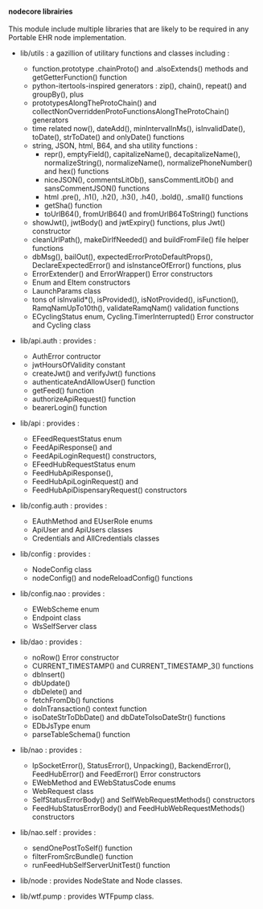 #### nodecore librairies

This module include multiple libraries that are likely to be required in any Portable EHR node implementation.

- lib/utils : a gazillion of utilitary functions and classes including : 
    - function.prototype .chainProto() and .alsoExtends() methods and getGetterFunction() function
    - python-itertools-inspired generators : zip(), chain(), repeat() and groupBy(), plus
    - prototypesAlongTheProtoChain() and collectNonOverriddenProtoFunctionsAlongTheProtoChain() generators
    - time related now(), dateAdd(), minIntervalInMs(), isInvalidDate(), toDate(), strToDate() and onlyDate() functions
    - string, JSON, html, B64, and sha utility functions :
        - repr(), emptyField(), capitalizeName(), decapitalizeName(), normalizeString(), normalizeName(), normalizePhoneNumber() and hex() functions
        - niceJSON(), commentsLitOb(), sansCommentLitOb() and sansCommentJSON() functions
        - html .pre(), .h1(), .h2(), .h3(), .h4(), .bold(), .small() functions
        - getSha() function
        - toUrlB64(), fromUrlB64() and fromUrlB64ToString() functions   
    - showJwt(), jwtBody() and jwtExpiry() functions, plus Jwt() constructor
    - cleanUrlPath(), makeDirIfNeeded() and buildFromFile() file helper functions
    - dbMsg(), bailOut(), expectedErrorProtoDefaultProps(), DeclareExpectedError() and isInstanceOfError() functions, plus
    - ErrorExtender() and ErrorWrapper() Error constructors
    - Enum and EItem constructors
    - LaunchParams class
    - tons of isInvalid*(), isProvided(), isNotProvided(), isFunction(), RamqNamUpTo10th(), validateRamqNam() validation functions
    - ECyclingStatus enum, Cycling.TimerInterrupted() Error constructor and Cycling class

- lib/api.auth : provides :
    - AuthError contructor
    - jwtHoursOfValidity constant
    - createJwt() and verifyJwt() functions
    - authenticateAndAllowUser() function
    - getFeed() function 
    - authorizeApiRequest() function
    - bearerLogin() function

- lib/api : provides :
    - EFeedRequestStatus enum
    - FeedApiResponse() and 
    - FeedApiLoginRequest() constructors,
    - EFeedHubRequestStatus enum
    - FeedHubApiResponse(), 
    - FeedHubApiLoginRequest() and 
    - FeedHubApiDispensaryRequest() constructors
    
- lib/config.auth : provides :
    - EAuthMethod and EUserRole enums
    - ApiUser and ApiUsers classes
    - Credentials and AllCredentials classes
    
- lib/config : provides :
    - NodeConfig class
    - nodeConfig() and nodeReloadConfig() functions
     
- lib/config.nao : provides :
    - EWebScheme enum
    - Endpoint class
    - WsSelfServer class
    
- lib/dao : provides :
    - noRow() Error constructor
    - CURRENT_TIMESTAMP() and CURRENT_TIMESTAMP_3() functions
    - dbInsert()
    - dbUpdate()
    - dbDelete() and
    - fetchFromDb() functions
    - doInTransaction() context function
    - isoDateStrToDbDate() and dbDateToIsoDateStr() functions
    - EDbJsType enum 
    - parseTableSchema() function
    
- lib/nao : provides :
    - IpSocketError(), StatusError(), Unpacking(), BackendError(), FeedHubError() and FeedError() Error constructors
    - EWebMethod and EWebStatusCode enums
    - WebRequest class 
    - SelfStatusErrorBody() and SelfWebRequestMethods() constructors
    - FeedHubStatusErrorBody() and FeedHubWebRequestMethods() constructors

- lib/nao.self : provides :
    - sendOnePostToSelf() function
    - filterFromSrcBundle() function
    - runFeedHubSelfServerUnitTest() function

- lib/node : provides NodeState and Node classes.

- lib/wtf.pump : provides WTFpump class.